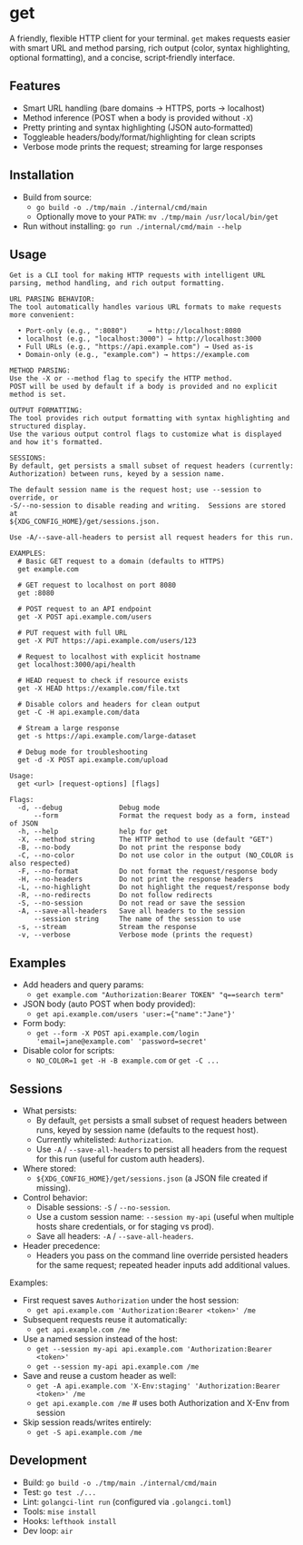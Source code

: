 # get

A friendly, flexible HTTP client for your terminal. `get` makes requests easier
with smart URL and method parsing, rich output (color, syntax highlighting,
optional formatting), and a concise, script‑friendly interface.

## Features

- Smart URL handling (bare domains → HTTPS, ports → localhost)
- Method inference (POST when a body is provided without `-X`)
- Pretty printing and syntax highlighting (JSON auto‑formatted)
- Toggleable headers/body/format/highlighting for clean scripts
- Verbose mode prints the request; streaming for large responses

## Installation

- Build from source:
  - `go build -o ./tmp/main ./internal/cmd/main`
  - Optionally move to your `PATH`: `mv ./tmp/main /usr/local/bin/get`
- Run without installing: `go run ./internal/cmd/main --help`

## Usage

```text
Get is a CLI tool for making HTTP requests with intelligent URL parsing, method handling, and rich output formatting.

URL PARSING BEHAVIOR:
The tool automatically handles various URL formats to make requests more convenient:

  • Port-only (e.g., ":8080")     → http://localhost:8080
  • localhost (e.g., "localhost:3000") → http://localhost:3000
  • Full URLs (e.g., "https://api.example.com") → Used as-is
  • Domain-only (e.g., "example.com") → https://example.com

METHOD PARSING:
Use the -X or --method flag to specify the HTTP method.
POST will be used by default if a body is provided and no explicit method is set.

OUTPUT FORMATTING:
The tool provides rich output formatting with syntax highlighting and structured display.
Use the various output control flags to customize what is displayed and how it's formatted.

SESSIONS:
By default, get persists a small subset of request headers (currently:
Authorization) between runs, keyed by a session name.

The default session name is the request host; use --session to override, or
-S/--no-session to disable reading and writing.  Sessions are stored at
${XDG_CONFIG_HOME}/get/sessions.json.

Use -A/--save-all-headers to persist all request headers for this run.

EXAMPLES:
  # Basic GET request to a domain (defaults to HTTPS)
  get example.com

  # GET request to localhost on port 8080
  get :8080

  # POST request to an API endpoint
  get -X POST api.example.com/users

  # PUT request with full URL
  get -X PUT https://api.example.com/users/123

  # Request to localhost with explicit hostname
  get localhost:3000/api/health

  # HEAD request to check if resource exists
  get -X HEAD https://example.com/file.txt

  # Disable colors and headers for clean output
  get -C -H api.example.com/data

  # Stream a large response
  get -s https://api.example.com/large-dataset

  # Debug mode for troubleshooting
  get -d -X POST api.example.com/upload

Usage:
  get <url> [request-options] [flags]

Flags:
  -d, --debug              Debug mode
      --form               Format the request body as a form, instead of JSON
  -h, --help               help for get
  -X, --method string      The HTTP method to use (default "GET")
  -B, --no-body            Do not print the response body
  -C, --no-color           Do not use color in the output (NO_COLOR is also respected)
  -F, --no-format          Do not format the request/response body
  -H, --no-headers         Do not print the response headers
  -L, --no-highlight       Do not highlight the request/response body
  -R, --no-redirects       Do not follow redirects
  -S, --no-session         Do not read or save the session
  -A, --save-all-headers   Save all headers to the session
      --session string     The name of the session to use
  -s, --stream             Stream the response
  -v, --verbose            Verbose mode (prints the request)
```

## Examples

- Add headers and query params:
  - `get example.com "Authorization:Bearer TOKEN" "q==search term"`
- JSON body (auto POST when body provided):
  - `get api.example.com/users 'user:={"name":"Jane"}'`
- Form body:
  - `get --form -X POST api.example.com/login 'email=jane@example.com' 'password=secret'`
- Disable color for scripts:
  - `NO_COLOR=1 get -H -B example.com` or `get -C ...`

## Sessions

- What persists:
  - By default, `get` persists a small subset of request headers between runs, keyed by session name (defaults to the request host).
  - Currently whitelisted: `Authorization`.
  - Use `-A` / `--save-all-headers` to persist all headers from the request for this run (useful for custom auth headers).
- Where stored:
  - `${XDG_CONFIG_HOME}/get/sessions.json` (a JSON file created if missing).
- Control behavior:
  - Disable sessions: `-S` / `--no-session`.
  - Use a custom session name: `--session my-api` (useful when multiple hosts share credentials, or for staging vs prod).
  - Save all headers: `-A` / `--save-all-headers`.
- Header precedence:
  - Headers you pass on the command line override persisted headers for the same request; repeated header inputs add additional values.

Examples:

- First request saves `Authorization` under the host session:
  - `get api.example.com 'Authorization:Bearer <token>' /me`
- Subsequent requests reuse it automatically:
  - `get api.example.com /me`
- Use a named session instead of the host:
  - `get --session my-api api.example.com 'Authorization:Bearer <token>'`
  - `get --session my-api api.example.com /me`
- Save and reuse a custom header as well:
  - `get -A api.example.com 'X-Env:staging' 'Authorization:Bearer <token>' /me`
  - `get api.example.com /me` # uses both Authorization and X-Env from session
- Skip session reads/writes entirely:
  - `get -S api.example.com /me`

## Development

- Build: `go build -o ./tmp/main ./internal/cmd/main`
- Test: `go test ./...`
- Lint: `golangci-lint run` (configured via `.golangci.toml`)
- Tools: `mise install`
- Hooks: `lefthook install`
- Dev loop: `air`
